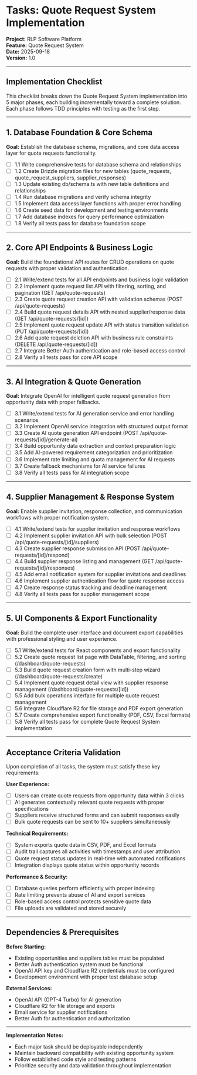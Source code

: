 # Tasks: Quote Request System Implementation

**Project:** RLP Software Platform  
**Feature:** Quote Request System  
**Date:** 2025-09-18  
**Version:** 1.0  

---

## Implementation Checklist

This checklist breaks down the Quote Request System implementation into 5 major phases, each building incrementally toward a complete solution. Each phase follows TDD principles with testing as the first step.

---

## 1. Database Foundation & Core Schema

**Goal:** Establish the database schema, migrations, and core data access layer for quote requests functionality.

- [ ] 1.1 Write comprehensive tests for database schema and relationships
- [ ] 1.2 Create Drizzle migration files for new tables (quote_requests, quote_request_suppliers, supplier_responses)
- [ ] 1.3 Update existing db/schema.ts with new table definitions and relationships
- [ ] 1.4 Run database migrations and verify schema integrity
- [ ] 1.5 Implement data access layer functions with proper error handling
- [ ] 1.6 Create seed data for development and testing environments
- [ ] 1.7 Add database indexes for query performance optimization
- [ ] 1.8 Verify all tests pass for database foundation scope

---

## 2. Core API Endpoints & Business Logic

**Goal:** Build the foundational API routes for CRUD operations on quote requests with proper validation and authentication.

- [ ] 2.1 Write/extend tests for all API endpoints and business logic validation
- [ ] 2.2 Implement quote request list API with filtering, sorting, and pagination (GET /api/quote-requests)
- [ ] 2.3 Create quote request creation API with validation schemas (POST /api/quote-requests)
- [ ] 2.4 Build quote request details API with nested supplier/response data (GET /api/quote-requests/[id])
- [ ] 2.5 Implement quote request update API with status transition validation (PUT /api/quote-requests/[id])
- [ ] 2.6 Add quote request deletion API with business rule constraints (DELETE /api/quote-requests/[id])
- [ ] 2.7 Integrate Better Auth authentication and role-based access control
- [ ] 2.8 Verify all tests pass for core API scope

---

## 3. AI Integration & Quote Generation

**Goal:** Integrate OpenAI for intelligent quote request generation from opportunity data with proper fallbacks.

- [ ] 3.1 Write/extend tests for AI generation service and error handling scenarios
- [ ] 3.2 Implement OpenAI service integration with structured output format
- [ ] 3.3 Create AI quote generation API endpoint (POST /api/quote-requests/[id]/generate-ai)
- [ ] 3.4 Build opportunity data extraction and context preparation logic
- [ ] 3.5 Add AI-powered requirement categorization and prioritization
- [ ] 3.6 Implement rate limiting and quota management for AI requests
- [ ] 3.7 Create fallback mechanisms for AI service failures
- [ ] 3.8 Verify all tests pass for AI integration scope

---

## 4. Supplier Management & Response System

**Goal:** Enable supplier invitation, response collection, and communication workflows with proper notification system.

- [ ] 4.1 Write/extend tests for supplier invitation and response workflows
- [ ] 4.2 Implement supplier invitation API with bulk selection (POST /api/quote-requests/[id]/suppliers)
- [ ] 4.3 Create supplier response submission API (POST /api/quote-requests/[id]/respond)
- [ ] 4.4 Build supplier response listing and management (GET /api/quote-requests/[id]/responses)
- [ ] 4.5 Add email notification system for supplier invitations and deadlines
- [ ] 4.6 Implement supplier authentication flow for quote response access
- [ ] 4.7 Create response status tracking and deadline management
- [ ] 4.8 Verify all tests pass for supplier management scope

---

## 5. UI Components & Export Functionality

**Goal:** Build the complete user interface and document export capabilities with professional styling and user experience.

- [ ] 5.1 Write/extend tests for React components and export functionality
- [ ] 5.2 Create quote request list page with DataTable, filtering, and sorting (/dashboard/quote-requests)
- [ ] 5.3 Build quote request creation form with multi-step wizard (/dashboard/quote-requests/create)
- [ ] 5.4 Implement quote request detail view with supplier response management (/dashboard/quote-requests/[id])
- [ ] 5.5 Add bulk operations interface for multiple quote request management
- [ ] 5.6 Integrate Cloudflare R2 for file storage and PDF export generation
- [ ] 5.7 Create comprehensive export functionality (PDF, CSV, Excel formats)
- [ ] 5.8 Verify all tests pass for complete Quote Request System implementation

---

## Acceptance Criteria Validation

Upon completion of all tasks, the system must satisfy these key requirements:

**User Experience:**
- [ ] Users can create quote requests from opportunity data within 3 clicks
- [ ] AI generates contextually relevant quote requests with proper specifications
- [ ] Suppliers receive structured forms and can submit responses easily
- [ ] Bulk quote requests can be sent to 10+ suppliers simultaneously

**Technical Requirements:**
- [ ] System exports quote data in CSV, PDF, and Excel formats
- [ ] Audit trail captures all activities with timestamps and user attribution
- [ ] Quote request status updates in real-time with automated notifications
- [ ] Integration displays quote status within opportunity records

**Performance & Security:**
- [ ] Database queries perform efficiently with proper indexing
- [ ] Rate limiting prevents abuse of AI and export services
- [ ] Role-based access control protects sensitive quote data
- [ ] File uploads are validated and stored securely

---

## Dependencies & Prerequisites

**Before Starting:**
- Existing opportunities and suppliers tables must be populated
- Better Auth authentication system must be functional
- OpenAI API key and Cloudflare R2 credentials must be configured
- Development environment with proper test database setup

**External Services:**
- OpenAI API (GPT-4 Turbo) for AI generation
- Cloudflare R2 for file storage and exports
- Email service for supplier notifications
- Better Auth for authentication and authorization

---

**Implementation Notes:**
- Each major task should be deployable independently
- Maintain backward compatibility with existing opportunity system
- Follow established code style and testing patterns
- Prioritize security and data validation throughout implementation